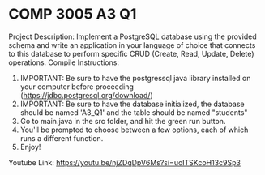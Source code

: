 # COMP 3005 A3 Q1
 Project Description: Implement a PostgreSQL database using the provided schema and write an application in your language of choice that connects to this database to perform specific CRUD (Create, Read, Update, Delete) operations.
 Compile Instructions:
  1. IMPORTANT: Be sure to have the postgressql java library installed on your computer before proceeding (https://jdbc.postgresql.org/download/)
  2. IMPORTANT: Be sure to have the database initialized, the database should be named 'A3_Q1' and the table should be named "students"
  3. Go to main.java in the src folder, and hit the green run button.
  4. You'll be prompted to choose between a few options, each of which runs a different function.
  5. Enjoy!

Youtube Link: https://youtu.be/njZDqDpV6Ms?si=uoITSKcoH13c9Sp3
